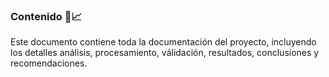 ### Contenido :dart::chart_with_upwards_trend:

Este documento contiene toda la documentación del proyecto, incluyendo los detalles análisis, procesamiento, válidación, resultados, conclusiones y recomendaciones.
